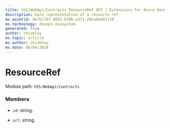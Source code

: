```yaml
---
title: VSS/WebApi/Contracts ResourceRef API | Extensions for Azure DevOps Services
description: Data representation of a resource ref.
ms.assetid: 9efb176f-d663-b70b-a3f1-285a6dd05710
ms.technology: devops-ecosystem
generated: true
author: chcomley
ms.topic: article
ms.author: chcomley
ms.date: 08/04/2016
---
```


# ResourceRef

Module path: `VSS/WebApi/Contracts`

### Members

* `id`: string.

* `url`: string.
